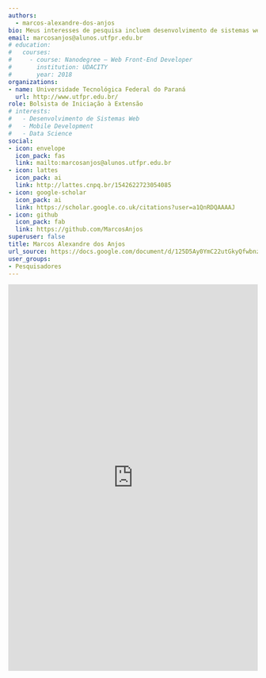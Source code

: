 ```yaml
---
authors:
  - marcos-alexandre-dos-anjos
bio: Meus interesses de pesquisa incluem desenvolvimento de sistemas web e data science
email: marcosanjos@alunos.utfpr.edu.br
# education:
#   courses:
#     - course: Nanodegree – Web Front-End Developer
#       institution: UDACITY
#       year: 2018
organizations:
- name: Universidade Tecnológica Federal do Paraná
  url: http://www.utfpr.edu.br/
role: Bolsista de Iniciação à Extensão
# interests:
#   - Desenvolvimento de Sistemas Web
#   - Mobile Development
#   - Data Science
social:
- icon: envelope
  icon_pack: fas
  link: mailto:marcosanjos@alunos.utfpr.edu.br
- icon: lattes
  icon_pack: ai
  link: http://lattes.cnpq.br/1542622723054085
- icon: google-scholar
  icon_pack: ai
  link: https://scholar.google.co.uk/citations?user=a1QnRDQAAAAJ
- icon: github
  icon_pack: fab
  link: https://github.com/MarcosAnjos
superuser: false
title: Marcos Alexandre dos Anjos
url_source: https://docs.google.com/document/d/125D5Ay0YmC22utGkyQfwbnzDKFTQgQksso23vahgXp0/
user_groups:
- Pesquisadores
---
```


<iframe frameborder="0" style="width: 100%; height: 780px" src="https://docs.google.com/document/d/e/2PACX-1vRynpuLuKlNJb1E9LxNxdyBWL2In6N5HWHkHVCU1FunJ-tX7qj5X5tADWzLSrT3p3rTwplvIbqteiEN/pub?embedded=true"></iframe>

